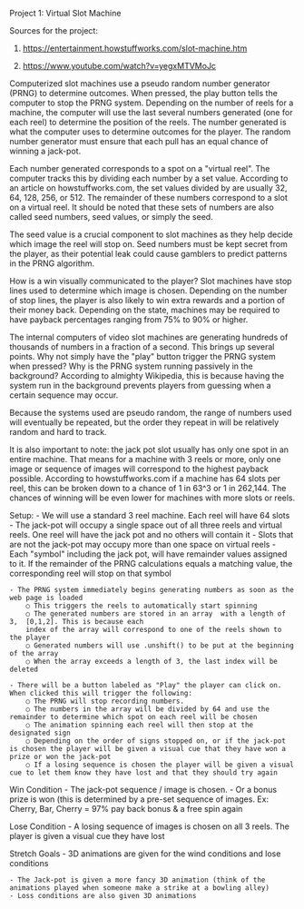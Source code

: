 
Project 1: Virtual Slot Machine 

Sources for the project: 

1. https://entertainment.howstuffworks.com/slot-machine.htm

2. https://www.youtube.com/watch?v=yegxMTVMoJc

Computerized slot machines use a pseudo random number generator (PRNG) to determine outcomes. When pressed, the play button tells the computer to stop the PRNG system. Depending on the number of reels for a machine, the computer will use the last several numbers generated (one for each reel) to determine the position of the reels. The number generated is what the computer uses to determine outcomes for the player. The random number generator must ensure that each pull has an equal chance of winning a jack-pot. 

Each number generated corresponds to a spot on a "virtual reel". The computer tracks this by dividing each number by a set value. According to an article on howstuffworks.com, the set values divided by are usually 32, 64, 128, 256, or 512. The remainder of these numbers correspond to a slot on a virtual reel. It should be noted that these sets of numbers are also called seed numbers, seed values, or simply the seed. 

The seed value is a crucial component to slot machines as they help decide which image the reel will stop on. Seed numbers must be kept secret from the player, as their potential leak could cause gamblers to predict patterns in the PRNG algorithm.

How is a win visually communicated to the player? Slot machines have stop lines used to determine which image is chosen. Depending on the number of stop lines, the player is also likely to win extra rewards and a portion of their money back. Depending on the state, machines may be required to have payback percentages ranging from 75% to 90% or higher. 

The internal computers of video slot machines are generating hundreds of thousands of numbers in a fraction of a second. This brings up several points. Why not simply have the "play" button trigger the PRNG system when pressed? Why is the PRNG system running passively in the background? According to almighty Wikipedia, this is because having the system run in the background prevents players from guessing when a certain sequence may occur. 

Because the systems used are pseudo random, the range of numbers used will eventually be repeated, but the order they repeat in will be relatively random and hard to track.

It is also important to note: the jack pot slot usually has only one spot in an entire machine. That means for a machine with 3 reels or more, only one image or sequence of images will correspond to the highest payback possible. According to howstuffworks.com if a machine has 64 slots per reel, this can be broken down to a chance of 1 in 63^3 or 1 in 262,144. The chances of winning will be even lower for machines with more slots or reels. 


Setup: 
	- We will use a standard 3 reel machine. Each reel will have 64 slots 
	- The jack-pot will occupy a single space out of all three reels and virtual reels. One reel will have the jack pot and no others will contain it
	- Slots that are not the jack-pot may occupy more than one space on virtual reels
	- Each "symbol" including the jack pot, will have remainder values assigned to it. If the remainder of the PRNG calculations equals a matching value, the corresponding reel will stop on that symbol
	

	- The PRNG system immediately begins generating numbers as soon as the web page is loaded 
		○ This triggers the reels to automatically start spinning 
		○ The generated numbers are stored in an array  with a length of 3,  [0,1,2]. This is because each 
		index of the array will correspond to one of the reels shown to the player
		○ Generated numbers will use .unshift() to be put at the beginning of the array
		○ When the array exceeds a length of 3, the last index will be deleted 
		
	- There will be a button labeled as "Play" the player can click on. When clicked this will trigger the following: 
		○ The PRNG will stop recording numbers. 
		○ The numbers in the array will be divided by 64 and use the remainder to determine which spot on each reel will be chosen 
		○ The animation spinning each reel will then stop at the designated sign  
		○ Depending on the order of signs stopped on, or if the jack-pot is chosen the player will be given a visual cue that they have won a prize or won the jack-pot
		○ If a losing sequence is chosen the player will be given a visual cue to let them know they have lost and that they should try again

Win Condition
	- The jack-pot sequence / image is chosen. 
	- Or a bonus prize is won (this is determined by a pre-set sequence of images. Ex: Cherry, Bar, Cherry = 97% pay back bonus & a free spin again
	
Lose Condition
	- A losing sequence of images is chosen on all 3 reels. The player is given a visual cue they have lost


Stretch Goals 
	- 3D animations are given for the wind conditions and lose conditions 
 
	- The Jack-pot is given a more fancy 3D animation (think of the animations played when someone make a strike at a bowling alley)
	- Loss conditions are also given 3D animations 
	
		
